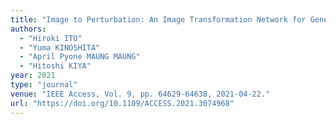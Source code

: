 ```yaml
---
title: "Image to Perturbation: An Image Transformation Network for Generating Visually Protected Images for Privacy-Preserving Deep Neural Networks"
authors:
  - "Hiroki ITO"
  - "Yuma KINOSHITA"
  - "April Pyone MAUNG MAUNG"
  - "Hitoshi KIYA"
year: 2021
type: "journal"
venue: "IEEE Access, Vol. 9, pp. 64629-64638, 2021-04-22."
url: "https://doi.org/10.1109/ACCESS.2021.3074968"
---
```

